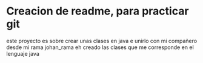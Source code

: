 # Creacion de readme, para practicar git
este proyecto es sobre crear unas clases en java e unirlo con mi compañero 
desde mi rama johan_rama eh creado las clases que me corresponde 
en el lenguaje java
